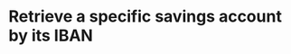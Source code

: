 #  Retrieve a specific savings account by its IBAN

<api-endpoint openapi-path="../../../openapi.yml" method="GET" endpoint="/savings-accounts/{iban}"/>